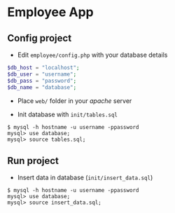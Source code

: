 # Employee App

## Config project

- Edit `employee/config.php` with your database details

```php
$db_host = "localhost";
$db_user = "username";
$db_pass = "password";
$db_name = "database";
```

- Place `web/` folder in your _apache_ server

- Init database with `init/tables.sql`

```ssh
$ mysql -h hostname -u username -ppassword
mysql> use database;
mysql> source tables.sql;
```

## Run project

- Insert data in database (`init/insert_data.sql`)

```ssh
$ mysql -h hostname -u username -ppassword
mysql> use database;
mysql> source insert_data.sql;
```
